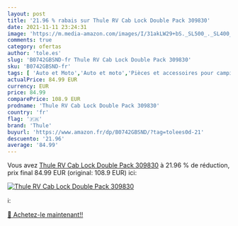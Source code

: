 ```yaml
---
layout: post
title: '21.96 % rabais sur Thule RV Cab Lock Double Pack 309830'
date: 2021-11-11 23:24:31
image: 'https://m.media-amazon.com/images/I/31akLW29+bS._SL500_._SL400_.jpg'
comments: true
category: ofertas
author: 'tole.es'
slug: 'B0742GBSND-fr Thule RV Cab Lock Double Pack 309830'
sku: 'B0742GBSND-fr'
tags: [ 'Auto et Moto','Auto et moto','Pièces et accessoires pour camping-car','Raccords et pièces dassemblage camping-car','Serrures pour camping-car','thule', ]
actualPrice: 84.99 EUR
currency: EUR
price: 84.99
comparePrice: 108.9 EUR
prodname: 'Thule RV Cab Lock Double Pack 309830'
country: 'fr'
flag: '🇫🇷'
brand: 'Thule'
buyurl: 'https://www.amazon.fr/dp/B0742GBSND/?tag=tolees0d-21'
descuento: '21.96'
average: '84.99'
---
```


Vous avez [Thule RV Cab Lock Double Pack 309830](https://www.amazon.fr/dp/B0742GBSND/?tag=tolees0d-21)  à  21.96 % de réduction, prix final  84.99 EUR (original: 108.9 EUR) ici:

[![Thule RV Cab Lock Double Pack 309830](https://m.media-amazon.com/images/I/31akLW29+bS._SL500_._SL400_.jpg)](https://www.amazon.fr/dp/B0742GBSND/?tag=tolees0d-21)

ℹ️:


[🛒 Achetez-le maintenant!!](https://www.amazon.fr/dp/B0742GBSND/?tag=tolees0d-21)
